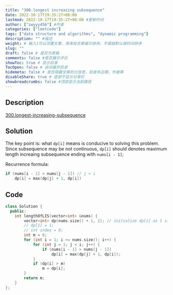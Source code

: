 ```yaml
---
title: "300.longest increasing subsequence"
date: 2022-10-17T19:35:27+08:00
lastmod: 2022-10-17T19:35:27+08:00 #更新时间
author: ["zwyyy456"] #作者
categories: ["leetcode"]
tags: ["data structure and algorithms", "dynamic programming"]
description: "" #描述
weight: # 输入1可以顶置文章，用来给文章展示排序，不填就默认按时间排序
slug: ""
draft: false # 是否为草稿
comments: false #是否展示评论
showToc: true # 显示目录
TocOpen: false # 自动展开目录
hidemeta: false # 是否隐藏文章的元信息，如发布日期、作者等
disableShare: true # 底部不显示分享栏
showbreadcrumbs: false #顶部显示当前路径
---
```

## Description
[300.longest-increasing-subsequence](https://leetcode.com/problems/longest-increasing-subsequence/submissions/)

## Solution
The key point is: what `dp[i]` means is conducive to solving this problem. Since subsequence may be not continuous, `dp[i]` should denotes maximum length increaing subsequence ending with `nums[i - 1]`;

Recurrence formula:
```cpp
if (nums[i - 1] > nums[j - 1]) // j < i
    dp[i] = max(dp[j] + 1, dp[i])
```

## Code
```cpp
class Solution {
  public:
    int lengthOfLIS(vector<int> &nums) {
        vector<int> dp(nums.size() + 1, 1); // initialize dp[i] as 1 since there is one element at least
        // dp[1] = 1;
        // int index = 0;
        int m = 0;
        for (int i = 1; i <= nums.size(); i++) {
            for (int j = 1; j < i; j++) {
                if (nums[i - 1] > nums[j - 1])
                    dp[i] = max(dp[j] + 1, dp[i]);
            }
            if (dp[i] > m)
                m = dp[i];
        }
        return m;
    }
};
```
